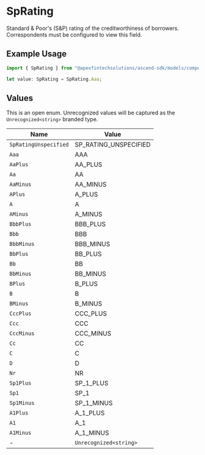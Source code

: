# SpRating

Standard & Poor's (S&P) rating of the creditworthiness of borrowers. Correspondents must be configured to view this field.

## Example Usage

```typescript
import { SpRating } from "@apexfintechsolutions/ascend-sdk/models/components";

let value: SpRating = SpRating.Aaa;
```

## Values

This is an open enum. Unrecognized values will be captured as the `Unrecognized<string>` branded type.

| Name                   | Value                  |
| ---------------------- | ---------------------- |
| `SpRatingUnspecified`  | SP_RATING_UNSPECIFIED  |
| `Aaa`                  | AAA                    |
| `AaPlus`               | AA_PLUS                |
| `Aa`                   | AA                     |
| `AaMinus`              | AA_MINUS               |
| `APlus`                | A_PLUS                 |
| `A`                    | A                      |
| `AMinus`               | A_MINUS                |
| `BbbPlus`              | BBB_PLUS               |
| `Bbb`                  | BBB                    |
| `BbbMinus`             | BBB_MINUS              |
| `BbPlus`               | BB_PLUS                |
| `Bb`                   | BB                     |
| `BbMinus`              | BB_MINUS               |
| `BPlus`                | B_PLUS                 |
| `B`                    | B                      |
| `BMinus`               | B_MINUS                |
| `CccPlus`              | CCC_PLUS               |
| `Ccc`                  | CCC                    |
| `CccMinus`             | CCC_MINUS              |
| `Cc`                   | CC                     |
| `C`                    | C                      |
| `D`                    | D                      |
| `Nr`                   | NR                     |
| `Sp1Plus`              | SP_1_PLUS              |
| `Sp1`                  | SP_1                   |
| `Sp1Minus`             | SP_1_MINUS             |
| `A1Plus`               | A_1_PLUS               |
| `A1`                   | A_1                    |
| `A1Minus`              | A_1_MINUS              |
| -                      | `Unrecognized<string>` |